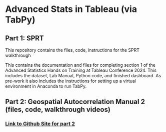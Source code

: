 # Advanced Stats in Tableau (via TabPy)

## Part 1: SPRT 
This repository contains the files, code, instructions for the SPRT walkthrough

This contains the documentation and files for completing section 1 of the Advanced Statistics Hands on Training at Tableau Conference 2024.
This includes the dataset, Lab Manual, Python code, and finished dashboard. As pre-work it also includes the instructions for setting up a virtual environment in Anaconda to run TabPy.

## Part 2: Geospatial Autocorrelation Manual 2 (files, code, walkthrough videos)
### [Link to Github Site for part 2](https://mike-morrow.github.io/TC_Spatial_Autocorrelation/)
